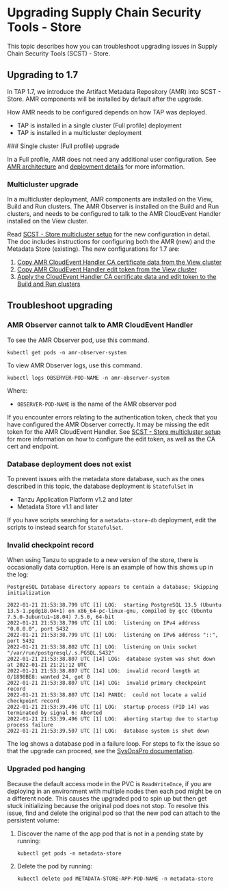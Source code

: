 # Upgrading Supply Chain Security Tools - Store

This topic describes how you can troubleshoot upgrading issues in Supply Chain
Security Tools (SCST) - Store.

## <a id="upgrading-1-7"></a>Upgrading to 1.7

In TAP 1.7, we introduce the Artifact Metadata Repository (AMR) into SCST - Store.
AMR components will be installed by default after the upgrade.

How AMR needs to be configured depends on how TAP was deployed.

* TAP is installed in a single cluster (Full profile) deployment
* TAP is installed in a multicluster deployment

###<a id="full-profile-upgrade"></a> Single cluster (Full profile) upgrade

In a Full profile, AMR does not need any additional user configuration. See
[AMR architecture](amr/architecture.hbs.md) and
[deployment details](deployment-details.hbs.md) for more information.

### <a id="multicluster-upgrade"></a> Multicluster upgrade

In a multicluster deployment, AMR components are installed on the View, Build and
Run clusters. The AMR Observer is installed on the Build and Run clusters, and
needs to be configured to talk to the AMR CloudEvent Handler installed on the View
cluster.

Read [SCST - Store multicluster setup](multicluster-setup.hbs.md) for the new
configuration in detail. The doc includes instructions for configuring both the
AMR (new) and the Metadata Store (existing). The new configurations for 1.7 are:

1. [Copy AMR CloudEvent Handler CA certificate data from the View
   cluster](multicluster-setup.hbs.md#copy-ceh-ca)
1. [Copy AMR CloudEvent Handler edit token from the View
   cluster](multicluster-setup.hbs.md#copy-ceh-token)
1. [Apply the CloudEvent Handler CA certificate data and edit token to the Build
   and Run clusters](multicluster-setup.hbs.md#apply-ceh-ca-token)


## <a id="troubleshoot"></a>Troubleshoot upgrading

### <a id="observer-cannot-talk-to-ceh"></a> AMR Observer cannot talk to AMR CloudEvent Handler

To see the AMR Observer pod, use this command.

```console
kubectl get pods -n amr-observer-system
```

To view AMR Observer logs, use this command.

```console
kubectl logs OBSERVER-POD-NAME -n amr-observer-system
```

Where:

* `OBSERVER-POD-NAME` is the name of the AMR observer pod

If you encounter errors relating to the authentication token, check that you have
configured the AMR Observer correctly. It may be missing the edit token for the AMR
CloudEvent Handler. See [SCST - Store multicluster setup](multicluster-setup.hbs.md)
for more information on how to configure the edit token, as well as the CA cert and
endpoint.


### <a id="deploy-does-not-exist"></a> Database deployment does not exist

To prevent issues with the metadata store database, such as the ones described in
this topic, the database deployment is `StatefulSet` in

* Tanzu Application Platform v1.2 and later
* Metadata Store v1.1 and later

If you have scripts searching for a `metadata-store-db` deployment, edit the scripts to
instead search for `StatefulSet`.


### <a id="invalid-checkpoint-record"></a> Invalid checkpoint record

When using Tanzu to upgrade to a new version of the store, there is occasionally data
corruption. Here is an example of how this shows up in the log:

```console
PostgreSQL Database directory appears to contain a database; Skipping initialization

2022-01-21 21:53:38.799 UTC [1] LOG:  starting PostgreSQL 13.5 (Ubuntu 13.5-1.pgdg18.04+1) on x86_64-pc-linux-gnu, compiled by gcc (Ubuntu 7.5.0-3ubuntu1~18.04) 7.5.0, 64-bit
2022-01-21 21:53:38.799 UTC [1] LOG:  listening on IPv4 address "0.0.0.0", port 5432
2022-01-21 21:53:38.799 UTC [1] LOG:  listening on IPv6 address "::", port 5432
2022-01-21 21:53:38.802 UTC [1] LOG:  listening on Unix socket "/var/run/postgresql/.s.PGSQL.5432"
2022-01-21 21:53:38.807 UTC [14] LOG:  database system was shut down at 2022-01-21 21:21:12 UTC
2022-01-21 21:53:38.807 UTC [14] LOG:  invalid record length at 0/1898BE8: wanted 24, got 0
2022-01-21 21:53:38.807 UTC [14] LOG:  invalid primary checkpoint record
2022-01-21 21:53:38.807 UTC [14] PANIC:  could not locate a valid checkpoint record
2022-01-21 21:53:39.496 UTC [1] LOG:  startup process (PID 14) was terminated by signal 6: Aborted
2022-01-21 21:53:39.496 UTC [1] LOG:  aborting startup due to startup process failure
2022-01-21 21:53:39.507 UTC [1] LOG:  database system is shut down
```

The log shows a database pod in a failure loop. For steps to fix the issue so that the
upgrade can proceed, see the [SysOpsPro documentation](https://sysopspro.com/fix-postgresql-error-panic-could-not-locate-a-valid-checkpoint-record/).


### <a id="upgraded-pod-hanging"></a> Upgraded pod hanging

Because the default access mode in the PVC is `ReadWriteOnce`, if you are deploying in an
environment with multiple nodes then each pod might be on a different node.
This causes the upgraded pod to spin up but then get stuck initializing because the original
pod does not stop.
To resolve this issue, find and delete the original pod so that the new pod can attach to the
persistent volume:

1. Discover the name of the app pod that is not in a pending state by running:

    ```console
    kubectl get pods -n metadata-store
    ```

1. Delete the pod by running:

    ```console
    kubectl delete pod METADATA-STORE-APP-POD-NAME -n metadata-store
    ```
